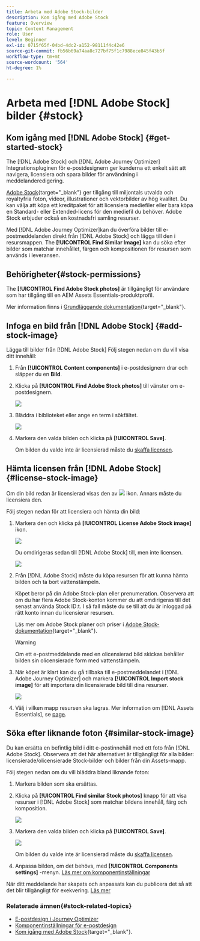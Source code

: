 ```yaml
---
title: Arbeta med Adobe Stock-bilder
description: Kom igång med Adobe Stock
feature: Overview
topic: Content Management
role: User
level: Beginner
exl-id: 0715f65f-04bd-4dc2-a152-98111f4c42e6
source-git-commit: fb56b69a74aa8c727bf75f1c7988ece845f43b5f
workflow-type: tm+mt
source-wordcount: '564'
ht-degree: 1%

---
```


# Arbeta med [!DNL Adobe Stock] bilder {#stock}

## Kom igång med [!DNL Adobe Stock] {#get-started-stock}

The [!DNL Adobe Stock] och [!DNL Adobe Journey Optimizer] Integrationspluginen för e-postdesignern ger kunderna ett enkelt sätt att navigera, licensiera och spara bilder för användning i meddelanderedigering.

[Adobe Stock](https://helpx.adobe.com/stock/get-started.html){target=&quot;_blank&quot;} ger tillgång till miljontals utvalda och royaltyfria foton, videor, illustrationer och vektorbilder av hög kvalitet. Du kan välja att köpa ett kreditpaket för att licensiera mediefiler eller bara köpa en Standard- eller Extended-licens för den mediefil du behöver. Adobe Stock erbjuder också en kostnadsfri samling resurser.

Med [!DNL Adobe Journey Optimizer]kan du överföra bilder till e-postmeddelanden direkt från [!DNL Adobe Stock] och lägga till den i resursmappen. The **[!UICONTROL Find Similar Image]** kan du söka efter bilder som matchar innehållet, färgen och kompositionen för resursen som används i leveransen.

## Behörigheter{#stock-permissions}

The **[!UICONTROL Find Adobe Stock photos]** är tillgängligt för användare som har tillgång till en AEM Assets Essentials-produktprofil.

Mer information finns i [Grundläggande dokumentation](https://experienceleague.adobe.com/docs/experience-manager-assets-essentials/help/get-started-admins/deploy-administer.html#add-users-to-essentials){target=&quot;_blank&quot;}.

## Infoga en bild från [!DNL Adobe Stock] {#add-stock-image}

Lägga till bilder från [!DNL Adobe Stock] Följ stegen nedan om du vill visa ditt innehåll:

1. Från **[!UICONTROL Content components]** i e-postdesignern drar och släpper du en **Bild**.

1. Klicka på **[!UICONTROL Find Adobe Stock photos]** till vänster om e-postdesignern.

   ![](assets/stock-find-photos.png)

1. Bläddra i biblioteket eller ange en term i sökfältet.

   ![](assets/stock-select-from-lib.png)

1. Markera den valda bilden och klicka på **[!UICONTROL Save]**.

   Om bilden du valde inte är licensierad måste du [skaffa licensen](#license-stock-image).


## Hämta licensen från [!DNL Adobe Stock] {#license-stock-image}

Om din bild redan är licensierad visas den av ![](assets/stock_10.png) ikon. Annars måste du licensiera den.

Följ stegen nedan för att licensiera och hämta din bild:

1. Markera den och klicka på **[!UICONTROL License Adobe Stock image]** ikon.

   ![](assets/stock-license-icon.png)

   Du omdirigeras sedan till [!DNL Adobe Stock] till, men inte licensen.

   ![](assets/stock-license-photo.png)

1. Från [!DNL Adobe Stock] måste du köpa resursen för att kunna hämta bilden och ta bort vattenstämpeln.

   Köpet beror på din Adobe Stock-plan eller prenumeration. Observera att om du har flera Adobe Stock-konton kommer du att omdirigeras till det senast använda Stock ID:t. I så fall måste du se till att du är inloggad på rätt konto innan du licensierar resursen.

   Läs mer om Adobe Stock planer och priser i [Adobe Stock-dokumentation](https://stock.adobe.com/plans){target=&quot;_blank&quot;}.

   >[!WARNING]
   > Om ett e-postmeddelande med en olicensierad bild skickas behåller bilden sin olicensierade form med vattenstämpeln.

1. När köpet är klart kan du gå tillbaka till e-postmeddelandet i [!DNL Adobe Journey Optimizer] och markera **[!UICONTROL Import stock image]** för att importera din licensierade bild till dina resurser.

   ![](assets/stock_6.png)

1. Välj i vilken mapp resursen ska lagras. Mer information om [!DNL Assets Essentials], se [page](assets-essentials.md#get-started-assets-essentials).

## Söka efter liknande foton {#similar-stock-image}

Du kan ersätta en befintlig bild i ditt e-postinnehåll med ett foto från [!DNL Adobe Stock]. Observera att det här alternativet är tillgängligt för alla bilder: licensierade/olicensierade Stock-bilder och bilder från din Assets-mapp.

Följ stegen nedan om du vill bläddra bland liknande foton:

1. Markera bilden som ska ersättas.
1. Klicka på **[!UICONTROL Find similar Stock photos]** knapp för att visa resurser i [!DNL Adobe Stock] som matchar bildens innehåll, färg och komposition.

   ![](assets/stock-similar.png)

1. Markera den valda bilden och klicka på **[!UICONTROL Save]**.

   ![](assets/stock-similar-results.png)

   Om bilden du valde inte är licensierad måste du [skaffa licensen](#license-stock-image).

1. Anpassa bilden, om det behövs, med **[!UICONTROL Components settings]** -menyn. [Läs mer om komponentinställningar](content-components.md)

När ditt meddelande har skapats och anpassats kan du publicera det så att det blir tillgängligt för exekvering. [Läs mer](../messages/publish-manage-message.md)


### Relaterade ämnen{#stock-related-topics}

* [E-postdesign i Journey Optimizer](design-emails.md)
* [Komponentinställningar för e-postdesign](content-components.md)
* [Kom igång med Adobe Stock](https://helpx.adobe.com/stock/get-started.html){target=&quot;_blank&quot;}.

